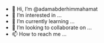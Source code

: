 - 👋 Hi, I’m @adamabderhimmahamat
- 👀 I’m interested in ...
- 🌱 I’m currently learning ...
- 💞️ I’m looking to collaborate on ...
- 📫 How to reach me ...

<!---
adamabderhimmahamat/adamabderhimmahamat is a ✨ special ✨ repository because its `README.md` (this file) appears on your GitHub profile.
You can click the Preview link to take a look at your changes.
--->

